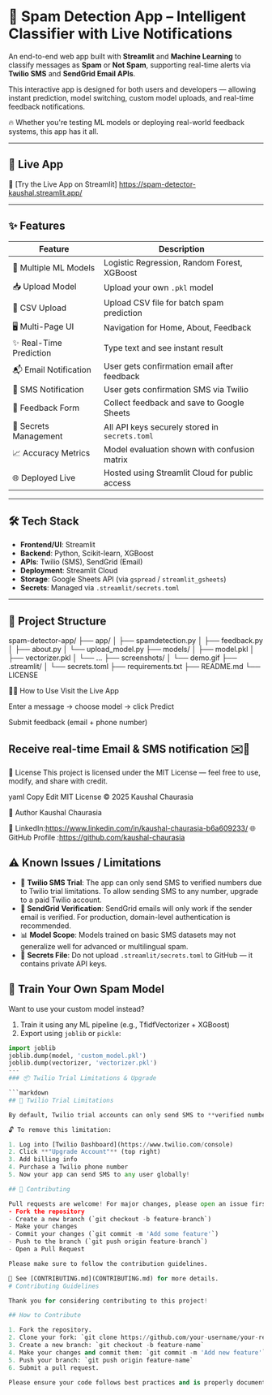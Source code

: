 # 📧 Spam Detection App – Intelligent Classifier with Live Notifications

An end-to-end web app built with **Streamlit** and **Machine Learning** to classify messages as **Spam** or **Not Spam**, supporting real-time alerts via **Twilio SMS** and **SendGrid Email APIs**.

This interactive app is designed for both users and developers — allowing instant prediction, model switching, custom model uploads, and real-time feedback notifications.

🔥 Whether you're testing ML models or deploying real-world feedback systems, this app has it all.

---

## 🚀 Live App

🔗 [Try the Live App on Streamlit] 
https://spam-detector-kaushal.streamlit.app/

---

## ✨ Features

| Feature                | Description                                    |
| ---------------------- | ---------------------------------------------- |
| 🧠 Multiple ML Models  | Logistic Regression, Random Forest, XGBoost    |
| 📥 Upload Model        | Upload your own `.pkl` model                   |
| 🧾 CSV Upload          | Upload CSV file for batch spam prediction      |
| 🖥️ Multi-Page UI      | Navigation for Home, About, Feedback           |
| ✨ Real-Time Prediction | Type text and see instant result               |
| 📬 Email Notification  | User gets confirmation email after feedback    |
| 📲 SMS Notification    | User gets confirmation SMS via Twilio          |
| 📝 Feedback Form       | Collect feedback and save to Google Sheets     |
| 🔐 Secrets Management  | All API keys securely stored in `secrets.toml` |
| 📈 Accuracy Metrics    | Model evaluation shown with confusion matrix   |
| 🌐 Deployed Live       | Hosted using Streamlit Cloud for public access |

---

## 🛠️ Tech Stack

- **Frontend/UI**: Streamlit
- **Backend**: Python, Scikit-learn, XGBoost
- **APIs**: Twilio (SMS), SendGrid (Email)
- **Deployment**: Streamlit Cloud
- **Storage**: Google Sheets API (via `gspread` / `streamlit_gsheets`)
- **Secrets**: Managed via `.streamlit/secrets.toml`

---

## 📂 Project Structure
spam-detector-app/
├── app/
│ ├── spamdetection.py
│ ├── feedback.py
│ ├── about.py
│ └── upload_model.py
├── models/
│ ├── model.pkl
│ ├── vectorizer.pkl
│ └── ...
├── screenshots/
│ └── demo.gif
├── .streamlit/
│ └── secrets.toml
├── requirements.txt
├── README.md
└── LICENSE

🙋‍♂️ How to Use
Visit the Live App

Enter a message → choose model → click Predict

Submit feedback (email + phone number)

Receive real-time Email & SMS notification ✉️📱
-------------------------------------------------------
📄 License
This project is licensed under the MIT License — feel free to use, modify, and share with credit.

yaml
Copy
Edit
MIT License © 2025 Kaushal Chaurasia

🙌 Author
Kaushal Chaurasia

💼 LinkedIn:https://www.linkedin.com/in/kaushal-chaurasia-b6a609233/
🌐 GitHub Profile :https://github.com/kaushal-chaurasia

## ⚠️ Known Issues / Limitations

- 🧪 **Twilio SMS Trial**: The app can only send SMS to verified numbers due to Twilio trial limitations. To allow sending SMS to any number, upgrade to a paid Twilio account.
- 📧 **SendGrid Verification**: SendGrid emails will only work if the sender email is verified. For production, domain-level authentication is recommended.
- 📊 **Model Scope**: Models trained on basic SMS datasets may not generalize well for advanced or multilingual spam.
- 🚫 **Secrets File**: Do not upload `.streamlit/secrets.toml` to GitHub — it contains private API keys.

## 🧠 Train Your Own Spam Model

Want to use your custom model instead?

1. Train it using any ML pipeline (e.g., TfidfVectorizer + XGBoost)
2. Export using `joblib` or `pickle`:
```python
import joblib
joblib.dump(model, 'custom_model.pkl')
joblib.dump(vectorizer, 'vectorizer.pkl')
---
### 📦 Twilio Trial Limitations & Upgrade

```markdown
## 🚫 Twilio Trial Limitations

By default, Twilio trial accounts can only send SMS to **verified numbers**. If an unverified number is entered, SMS will fail with a 400 error.

🔓 To remove this limitation:

1. Log into [Twilio Dashboard](https://www.twilio.com/console)
2. Click **"Upgrade Account"** (top right)
3. Add billing info
4. Purchase a Twilio phone number
5. Now your app can send SMS to any user globally!

## 🤝 Contributing

Pull requests are welcome! For major changes, please open an issue first to discuss what you'd like to change.
- Fork the repository
- Create a new branch (`git checkout -b feature-branch`)
- Make your changes
- Commit your changes (`git commit -m 'Add some feature'`)
- Push to the branch (`git push origin feature-branch`)
- Open a Pull Request

Please make sure to follow the contribution guidelines.

📄 See [CONTRIBUTING.md](CONTRIBUTING.md) for more details.
# Contributing Guidelines

Thank you for considering contributing to this project!

## How to Contribute

1. Fork the repository.
2. Clone your fork: `git clone https://github.com/your-username/your-repo-name.git`
3. Create a new branch: `git checkout -b feature-name`
4. Make your changes and commit them: `git commit -m 'Add new feature'`
5. Push your branch: `git push origin feature-name`
6. Submit a pull request.

Please ensure your code follows best practices and is properly documented.


